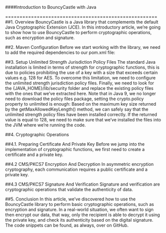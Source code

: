####Introduction to BouncyCastle with Java

=====================================================
##1. Overview
BouncyCastle is a Java library that complements the default Java Cryptographic Extension (JCE).
In this introductory article, we’re going to show how to use BouncyCastle to perform cryptographic operations, such as encryption and signature.

##2. Maven Configuration
Before we start working with the library, we need to add the required dependencies to our pom.xml file:

##3. Setup Unlimited Strength Jurisdiction Policy Files
The standard Java installation is limited in terms of strength for cryptographic functions, this is due to policies prohibiting the use of a key with a size that exceeds certain values e.g. 128 for AES.
To overcome this limitation, we need to configure the unlimited strength jurisdiction policy files.
Finally, we need to look for the {JAVA_HOME}/lib/security folder and replace the existing policy files with the ones that we’ve extracted here.
Note that in Java 9, we no longer need to download the policy files package, setting the crypto.policy property to unlimited is enough:
Based on the maximum key size returned by the getMaxAllowedKeyLength() method, we can safely say that the unlimited strength policy files have been installed correctly.
If the returned value is equal to 128, we need to make sure that we’ve installed the files into the JVM where we’re running the code.

##4. Cryptographic Operations

##4.1. Preparing Certificate And Private Key
Before we jump into the implementation of cryptographic functions, we first need to create a certificate and a private key.

##4.2 CMS/PKCS7 Encryption And Decryption
In asymmetric encryption cryptography, each communication requires a public certificate and a private key.

##4.3 CMS/PKCS7 Signature And Verification
Signature and verification are cryptographic operations that validate the authenticity of data.

##5. Conclusion
In this article, we’ve discovered how to use the BouncyCastle library to perform basic cryptographic operations, such as encryption and signature.
In a real-world situation, we often want to sign then encrypt our data, that way, only the recipient is able to decrypt it using the private key, and check its authenticity based on the digital signature.
The code snippets can be found, as always, over on GitHub.
